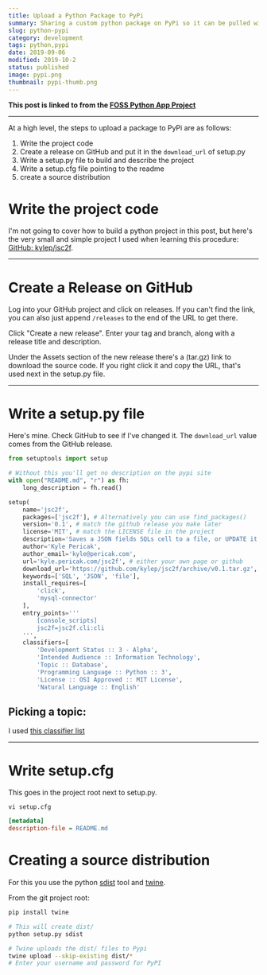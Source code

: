 ```yaml
---
title: Upload a Python Package to PyPi
summary: Sharing a custom python package on PyPi so it can be pulled with pip
slug: python-pypi
category: development
tags: python,pypi
date: 2019-09-06
modified: 2019-10-2
status: published
image: pypi.png
thumbnail: pypi-thumb.png
---
```



**This post is linked to from the [FOSS Python App Project](/open-source-cli-project.html)**

---


At a high level, the steps to upload a package to PyPi are as follows:

1. Write the project code
1. Create a release on GitHub and put it in the `download_url` of setup.py
1. Write a setup.py file to build and describe the project
1. Write a setup.cfg file pointing to the readme
1. create a source distribution


# Write the project code


I'm not going to cover how to build a python project in this post, but here's
the very small and simple project I used when learning this procedure:
[GitHub: kylep/jsc2f](https://github.com/kylep/jsc2f).


---


# Create a Release on GitHub

Log into your GitHub project and click on releases. If you can't find the link,
you can also just append `/releases` to the end of the URL to get there.

Click "Create a new release". Enter your tag and branch, along with a release
title and description.

Under the Assets section of the new release there's a (tar.gz) link to download
the source code. If you right click it and copy the URL, that's used next in
the setup.py file.

---


# Write a setup.py file

Here's mine. Check GitHub to see if I've changed it.
The `download_url` value comes from the GitHub release.

```python
from setuptools import setup

# Without this you'll get no description on the pypi site
with open("README.md", "r") as fh:
    long_description = fh.read()

setup(
    name='jsc2f',
    packages=['jsc2f'], # Alternatively you can use find_packages()
    version='0.1', # match the github release you make later
    license='MIT', # match the LICENSE file in the project
    description='Saves a JSON fields SQLs cell to a file, or UPDATE it back',
    author='Kyle Pericak',
    author_email='kyle@pericak.com',
    url='kyle.pericak.com/jsc2f', # either your own page or github
    download_url='https://github.com/kylep/jsc2f/archive/v0.1.tar.gz',
    keywords=['SQL', 'JSON', 'file'],
    install_requires=[
        'click',
        'mysql-connector'
    ],
    entry_points='''
        [console_scripts]
        jsc2f=jsc2f.cli:cli
    ''',
    classifiers=[
        'Development Status :: 3 - Alpha',
        'Intended Audience :: Information Technology',
        'Topic :: Database',
        'Programming Language :: Python :: 3',
        'License :: OSI Approved :: MIT License',
        'Natural Language :: English'

```


## Picking a topic:

I used [this classifier list](https://pypi.org/pypi?%3Aaction=list_classifiers)


---


# Write setup.cfg

This goes in the project root next to setup.py.

`vi setup.cfg`

```ini
[metadata]
description-file = README.md
```



# Creating a source distribution

For this you use the python [sdist](https://docs.python.org/2/distutils/sourcedist.html)
tool and [twine](https://pypi.org/project/twine/).

From the git project root:

```bash
pip install twine

# This will create dist/
python setup.py sdist

# Twine uploads the dist/ files to Pypi
twine upload --skip-existing dist/*
# Enter your username and password for PyPI
```
